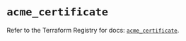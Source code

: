 # `acme_certificate`

Refer to the Terraform Registry for docs: [`acme_certificate`](https://registry.terraform.io/providers/vancluever/acme/2.20.0/docs/resources/certificate).
